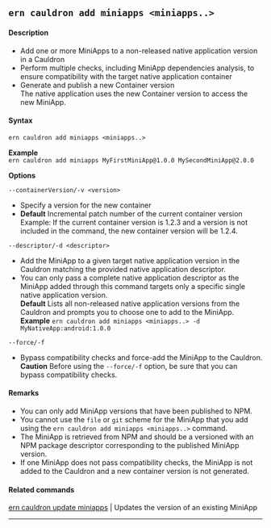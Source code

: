 ## `ern cauldron add miniapps <miniapps..>`
#### Description
* Add one or more MiniApps to a non-released native application version in a Cauldron  
* Perform multiple checks, including MiniApp dependencies analysis, to ensure compatibility with the target native application container  
* Generate and publish a new Container version  
  The native application uses the new Container version to access the new MiniApp.

#### Syntax
`ern cauldron add miniapps <miniapps..>`  

**Example**  
`ern cauldron add miniapps MyFirstMiniApp@1.0.0 MySecondMiniApp@2.0.0`

**Options**  

`--containerVersion/-v <version>`

* Specify a version for the new container  
* **Default**  Incremental patch number of the current container version  
Example: If the current container version is 1.2.3 and a version is not included in the command, the new container version will be 1.2.4.  

`--descriptor/-d <descriptor>`

* Add the MiniApp to a given target native application version in the Cauldron matching the provided native application descriptor.  
* You can only pass a complete native application descriptor as the MiniApp added through this command targets only a specific single native application version.  
**Default**  Lists all non-released native application versions from the Cauldron and  prompts you to choose one to add to the MiniApp.  
**Example** `ern cauldron add miniapps <miniapps..> -d MyNativeApp:android:1.0.0`  

`--force/-f`

* Bypass compatibility checks and force-add the MiniApp to the Cauldron.  
**Caution**  Before using the `--force/-f` option, be sure that you can bypass compatibility checks.

#### Remarks
* You can only add MiniApp versions that have been published to NPM.  
* You cannot use the `file` or `git` scheme for the MiniApp that you add using the `ern cauldron add miniapps <miniapps..>` command.  
* The MiniApp is retrieved from NPM and should be a versioned with an NPM package descriptor corresponding to the published MiniApp version.  
* If one MiniApp does not pass compatibility checks, the MiniApp is not added to the Cauldron and a new container version is not generated.

#### Related commands
 [ern cauldron update miniapps] | Updates the version of an existing MiniApp

_________
[ern cauldron update miniapps]: ../update/miniapps.md